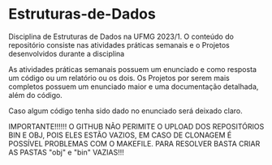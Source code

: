# Estruturas-de-Dados
Disciplina de Estruturas de Dados na UFMG 2023/1. O conteúdo do repositório consiste nas atividades práticas semanais e o Projetos desenvolvidos durante a disciplina

As atividades práticas semanais possuem um enunciado e como resposta um código ou um relatório ou os dois.
Os Projetos por serem mais completos possuem um enunciado maior e uma documentação detalhada, além do código.

Caso algum código tenha sido dado no enunciado será deixado claro.

IMPORTANTE!!!!!! O GITHUB NÃO PERIMITE O UPLOAD DOS REPOSITÓRIOS BIN E OBJ, POIS ELES ESTÃO VAZIOS, EM CASO DE CLONAGEM É POSSÍVEL PROBLEMAS COM O MAKEFILE.
PARA RESOLVER BASTA CRIAR AS PASTAS "obj" e "bin" VAZIAS!!!
